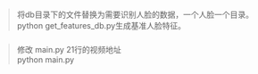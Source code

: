 ###
> 将db目录下的文件替换为需要识别人脸的数据，一个人脸一个目录。  
> python get_features_db.py生成基准人脸特征。


###

> 修改 main.py 21行的视频地址   
> python main.py
